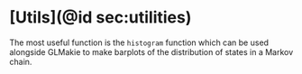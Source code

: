 # [Utils](@id sec:utilities)

The most useful function is the ``histogram`` function which can be used alongside GLMakie to make barplots of the distribution of states in a Markov chain. 
